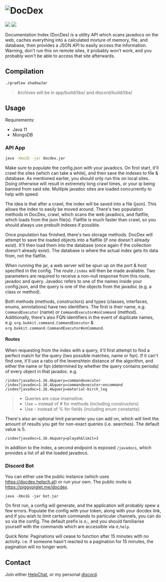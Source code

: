 # ![DocDex](https://cdn.piggypiglet.me/docdex/banner.png)
[<img src="https://img.shields.io/jenkins/build?jobUrl=https%3A%2F%2Fci.piggypiglet.me%2Fjob%2FDocDex">](https://ci.piggypiglet.me/job/DocDex) [<img src="https://img.shields.io/discord/164280494874165248">](https://helpch.at/discord)

Documentation Index (DocDex) is a utility API which scans javadocs on the web, caches everything into a calculated mixture of memory, file, and database, then provides a JSON API to easily access the information. Warning, don't run this on remote sites, it probably won't work, and you probably won't be able to access that site afterwards.

## Compilation
```bash
./gradlew shadowJar
```
> Archives will be in app/build/libs/ and discord/build/libs/

## Usage
Requirements:
- Java 11
- MongoDB

### API App
```bash
java -Xmx2G -jar docdex.jar
```
Make sure to populate the config.json with your javadocs. On first start, it'll crawl the sites (which can take a while), and then save the indexes to file & database. As mentioned earlier, you should only run this on local sites. Doing otherwise will result in extremely long crawl times, or your ip being banned from said site. Multiple javadoc sites are loaded concurrently to help with speed.

The idea is that after a crawl, the index will be saved into a file (json). This allows the index to easily be moved around. There's two population methods in DocDex, crawl, which scans the web javadocs, and flatfile, which loads from the json file(s). Flatfile is much faster than crawl, so you should always use prebuilt indexes if possible.

Once population has finished, there's two storage methods. DocDex will attempt to save the loaded objects into a flatfile (if one doesn't already exist). It'll then load them into the database (once again if the collection doesn't already exist). The database is where the actual index gets its data from, not the flatfile.

When running the jar, a web server will be spun up on the port & host specified in the config. The route `/index` will then be made available. Two parameters are required to receive a non-null response from this route, javadoc and query. Javadoc refers to one of the names inside your config.json, and the query is one of the objects from the javadoc (e.g. a class or method).

Both methods (methods, constructors) and types (classes, interfaces, enums, annotations) have two identifiers. The first is their name, e.g. `CommandExecutor` (name) or `CommandExecutor#onCommand` (method). Additionally, there's also FQN identifiers in the event of duplicate names, e.g. `org.bukkit.command.CommandExecutor` & `org.bukkit.command.CommandExecutor#onCommand`.

#### Routes
When requesting from the index with a query, it'll first attempt to find a perfect match for the query (two possible matches, name or fqn). If it can't find one, it'll use a ratio of the levenshtein distance of the algorithm, and either the name or fqn (determined by whether the query contains periods) of every object in that javadoc. e.g.
```
/index?javadoc=1.16.4&query=commandexecutor
/index?javadoc=1.16.4&query=commandexecutor~oncommand
/index?javadoc=1.16.4&query=material-birch_log
```
> - Queries are case insensitive.<br/>
> - Use ~ instead of # for methods (including constructors)<br/>
> - Use - instead of % for fields (including enum constants)

There's also an optional limit parameter you can add on, which will limit the amount of results you get for non-exact queries (i.e. searches). The default value is 5.
```
/index?javadoc=1.16.4&query=playah&limit=3
```

In addition to the index, a second endpoint is exposed `/javadocs`, which provides a list of all the loaded javadocs.

### Discord Bot
You can either use the public instance (which uses https://docdex.helpch.at) or run your own. The public invite is https://piggypiglet.me/docdex.

```
java -Xmx1G -jar bot.jar
```
On first run, a config will generate, and the application will probably spew a few errors. Populate the config with your token, along with your docdex link, and if you wish to limit certain commands to particular channels, you can do so via the config. The default prefix is `d;`, and you should familiarise yourself with the commands which are accessible via `d;help`.

Quick Note: Paginations will cease to function after 15 minutes with no activity. i.e. if someone hasn't reacted to a pagination for 15 minutes, the pagination will no longer work.
## Contact
Join either [HelpChat](https://helpch.at/discord), or my personal [discord](https://piggypiglet.me/discord).